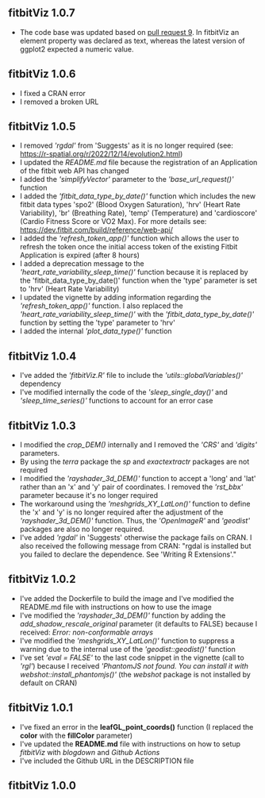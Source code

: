 
## fitbitViz 1.0.7

* The code base was updated based on [pull request 9](https://github.com/mlampros/fitbitViz/pull/9). In fitbitViz an element property was declared as text, whereas the latest version of ggplot2 expected a numeric value.


## fitbitViz 1.0.6

* I fixed a CRAN error
* I removed a broken URL


## fitbitViz 1.0.5

* I removed *'rgdal'* from 'Suggests' as it is no longer required (see: https://r-spatial.org/r/2022/12/14/evolution2.html)
* I updated the *README.md* file because the registration of an Application of the fitbit web API has changed
* I added the *'simplifyVector'* parameter to the *'base_url_request()'* function
* I added the *'fitbit_data_type_by_date()'* function which includes the new fitbit data types 'spo2' (Blood Oxygen Saturation), 'hrv' (Heart Rate Variability), 'br' (Breathing Rate), 'temp' (Temperature) and 'cardioscore' (Cardio Fitness Score or VO2 Max). For more details see: https://dev.fitbit.com/build/reference/web-api/
* I added the *'refresh_token_app()'* function which allows the user to refresh the token once the initial access token of the existing Fitbit Application is expired (after 8 hours)
* I added a deprecation message to the *'heart_rate_variability_sleep_time()'* function because it is replaced by the 'fitbit_data_type_by_date()' function when the 'type' parameter is set to 'hrv' (Heart Rate Variability)
* I updated the vignette by adding information regarding the *'refresh_token_app()'* function. I also replaced the *'heart_rate_variability_sleep_time()'* with the *'fitbit_data_type_by_date()'* function by setting the 'type' parameter to 'hrv'
* I added the internal *'plot_data_type()'* function


## fitbitViz 1.0.4

* I've added the *'fitbitViz.R'* file to include the *'utils::globalVariables()'* dependency
* I've modified internally the code of the *'sleep_single_day()'* and *'sleep_time_series()'* functions to account for an error case


## fitbitViz 1.0.3

* I modified the *crop_DEM()* internally and I removed the *'CRS'* and *'digits'* parameters.
* By using the *terra* package the *sp* and *exactextractr* packages are not required
* I modified the *'rayshader_3d_DEM()'* function to accept a 'long' and 'lat' rather than an 'x' and 'y' pair of coordinates. I removed the *'rst_bbx'* parameter because it's no longer required
* The workaround using the *'meshgrids_XY_LatLon()'* function to define the 'x' and 'y' is no longer required after the adjustment of the *'rayshader_3d_DEM()'* function. Thus, the *'OpenImageR'* and *'geodist'* packages are also no longer required.
* I've added *'rgdal'* in 'Suggests' otherwise the package fails on CRAN. I also received the following message from CRAN: "rgdal is installed but you failed to declare the dependence. See 'Writing R Extensions'."


## fitbitViz 1.0.2

* I've added the Dockerfile to build the image and I've modified the README.md file with instructions on how to use the image
* I've modified the *'rayshader_3d_DEM()'* function by adding the *add_shadow_rescale_original* parameter (it defaults to FALSE) because I received: *Error: non-conformable arrays*
* I've modified the *'meshgrids_XY_LatLon()'* function to suppress a warning due to the internal use of the *'geodist::geodist()'* function
* I've set *'eval = FALSE'* to the last code snippet in the vignette (call to *'rgl'*) because I received *'PhantomJS not found. You can install it with webshot::install_phantomjs()'* (the *webshot* package is not installed by default on CRAN)


## fitbitViz 1.0.1

* I've fixed an error in the **leafGL_point_coords()** function (I replaced the **color** with the **fillColor** parameter)
* I've updated the **README.md** file with instructions on how to setup *fitbitViz* with *blogdown* and *Github Actions*
* I've included the Github URL in the DESCRIPTION file


## fitbitViz 1.0.0

